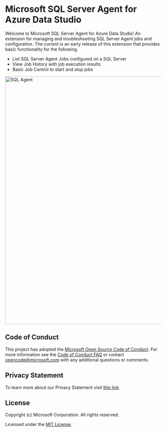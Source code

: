 # Microsoft SQL Server Agent for Azure Data Studio

Welcome to Microsoft SQL Server Agent for Azure Data Studio! An extension for managing and troubleshooting
SQL Server Agent jobs and configuration.  The current is an early release of this extension that provides
basic functionality for the following.

* List SQL Server Agent Jobs configured on a SQL Server
* View Job History with job execution results
* Basic Job Control to start and stop jobs

<img src="https://user-images.githubusercontent.com/6411451/82481964-f7b1a400-9a8a-11ea-8b25-2a6958a41e25.png" alt="SQL Agent" style="width:800px;"/>


## Code of Conduct

This project has adopted the [Microsoft Open Source Code of Conduct](https://opensource.microsoft.com/codeofconduct/). For more information see the [Code of Conduct FAQ](https://opensource.microsoft.com/codeofconduct/faq/) or contact [opencode@microsoft.com](mailto:opencode@microsoft.com) with any additional questions or comments.

## Privacy Statement

To learn more about our Privacy Statement visit [this link](https://go.microsoft.com/fwlink/?LinkID=824704).

## License

Copyright (c) Microsoft Corporation. All rights reserved.

Licensed under the [MIT License](https://raw.githubusercontent.com/Microsoft/azuredatastudio/main/LICENSE.txt).
